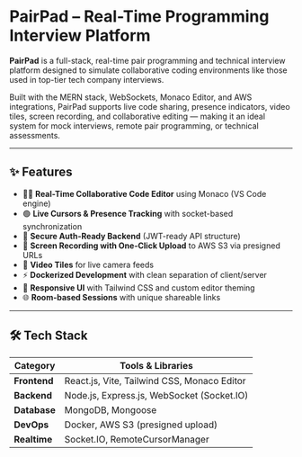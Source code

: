 # PairPad – Real-Time Programming Interview Platform

**PairPad** is a full-stack, real-time pair programming and technical interview platform designed to simulate collaborative coding environments like those used in top-tier tech company interviews.

Built with the MERN stack, WebSockets, Monaco Editor, and AWS integrations, PairPad supports live code sharing, presence indicators, video tiles, screen recording, and collaborative editing — making it an ideal system for mock interviews, remote pair programming, or technical assessments.

---

## ✨ Features

- 🧑‍💻 **Real-Time Collaborative Code Editor** using Monaco (VS Code engine)
- 🟢 **Live Cursors & Presence Tracking** with socket-based synchronization
- 🧠 **Secure Auth-Ready Backend** (JWT-ready API structure)
- 📼 **Screen Recording with One-Click Upload** to AWS S3 via presigned URLs
- 🎥 **Video Tiles** for live camera feeds
- ⚡ **Dockerized Development** with clean separation of client/server
- 🎨 **Responsive UI** with Tailwind CSS and custom editor theming
- 🌐 **Room-based Sessions** with unique shareable links

---

## 🛠️ Tech Stack

| Category       | Tools & Libraries                          |
|----------------|---------------------------------------------|
| **Frontend**   | React.js, Vite, Tailwind CSS, Monaco Editor |
| **Backend**    | Node.js, Express.js, WebSocket (Socket.IO)  |
| **Database**   | MongoDB, Mongoose                           |
| **DevOps**     | Docker, AWS S3 (presigned upload)           |
| **Realtime**   | Socket.IO, RemoteCursorManager              |
